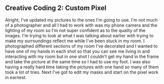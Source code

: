 ## Creative Coding 2: Custom Pixel

Alright, I've updated my pictures to the ones I'm going to use. I'm not much of a photographer and all I had to work with was my phone camera and the lighting of my room so I'm not super confident as to the quality of the images. I'm trying to look at what I was talking about earlier with trying to make my surroundings reflect me while I've been stuck in my room. I photographed different sections of my room I've decorated and I wanted to have one of my hands in each shot so that you can see me living in and interacting with my room but in one shot I couldn't get my hand in the frame and take the picture at the same time so I had to use my foot. I was also having a really hard time taking the pictures with one hand so many of them took a lot of tries. Next I've got to edit my masks and start on the pixel work in earnest.
